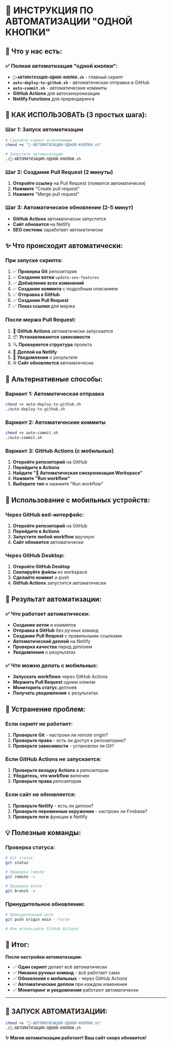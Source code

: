 # 🚀 ИНСТРУКЦИЯ ПО АВТОМАТИЗАЦИИ "ОДНОЙ КНОПКИ"

## 🎯 Что у нас есть:

### ✅ **Полная автоматизация "одной кнопки":**
- **`🚀-АВТОМАТИЗАЦИЯ-ОДНОЙ-КНОПКИ.sh`** - главный скрипт
- **`auto-deploy-to-github.sh`** - автоматическая отправка в GitHub
- **`auto-commit.sh`** - автоматические коммиты
- **GitHub Actions** для автосинхронизации
- **Netlify Functions** для пререндеринга

## 🚀 КАК ИСПОЛЬЗОВАТЬ (3 простых шага):

### **Шаг 1: Запуск автоматизации**
```bash
# Сделайте скрипт исполняемым
chmod +x "🚀-АВТОМАТИЗАЦИЯ-ОДНОЙ-КНОПКИ.sh"

# Запустите автоматизацию
./🚀-АВТОМАТИЗАЦИЯ-ОДНОЙ-КНОПКИ.sh
```

### **Шаг 2: Создание Pull Request (2 минуты)**
1. **Откройте ссылку** на Pull Request (появится автоматически)
2. **Нажмите** "Create pull request"
3. **Нажмите** "Merge pull request"

### **Шаг 3: Автоматическое обновление (2-5 минут)**
- **GitHub Actions** автоматически запустится
- **Сайт обновится** на Netlify
- **SEO система** заработает автоматически

## ✨ Что происходит автоматически:

### **При запуске скрипта:**
1. ✅ **Проверка Git** репозитория
2. ✅ **Создание ветки** `update-seo-features`
3. ✅ **Добавление всех изменений**
4. ✅ **Создание коммита** с подробным описанием
5. ✅ **Отправка в GitHub**
6. ✅ **Создание Pull Request**
7. ✅ **Показ ссылки** для мержа

### **После мержа Pull Request:**
1. 🚀 **GitHub Actions** автоматически запускается
2. 📦 **Устанавливаются зависимости**
3. 🔍 **Проверяется структура** проекта
4. 🚀 **Деплой на Netlify**
5. 📱 **Уведомления** о результате
6. 🌐 **Сайт обновляется** автоматически

## 🔧 Альтернативные способы:

### **Вариант 1: Автоматическая отправка**
```bash
chmod +x auto-deploy-to-github.sh
./auto-deploy-to-github.sh
```

### **Вариант 2: Автоматические коммиты**
```bash
chmod +x auto-commit.sh
./auto-commit.sh
```

### **Вариант 3: GitHub Actions (с мобильных)**
1. **Откройте репозиторий** на GitHub
2. **Перейдите в Actions**
3. **Найдите "🔄 Автоматическая синхронизация Workspace"**
4. **Нажмите "Run workflow"**
5. **Выберите тип** и нажмите "Run workflow"

## 📱 Использование с мобильных устройств:

### **Через GitHub веб-интерфейс:**
1. **Откройте репозиторий** на GitHub
2. **Перейдите в Actions**
3. **Запустите любой workflow** вручную
4. **Сайт обновится** автоматически

### **Через GitHub Desktop:**
1. **Откройте GitHub Desktop**
2. **Скопируйте файлы** из workspace
3. **Сделайте коммит** и push
4. **GitHub Actions** запустится автоматически

## 🎯 Результат автоматизации:

### ✅ **Что работает автоматически:**
- **Создание веток** и коммитов
- **Отправка в GitHub** без ручных команд
- **Создание Pull Request** с правильными ссылками
- **Автоматический деплой** на Netlify
- **Проверка качества** перед деплоем
- **Уведомления** о результатах

### ✅ **Что можно делать с мобильных:**
- **Запускать workflows** через GitHub Actions
- **Мержить Pull Request** одним кликом
- **Мониторить статус** деплоев
- **Получать уведомления** о результатах

## 🚨 Устранение проблем:

### **Если скрипт не работает:**
1. **Проверьте Git** - настроен ли remote origin?
2. **Проверьте права** - есть ли доступ к репозиторию?
3. **Проверьте зависимости** - установлен ли Git?

### **Если GitHub Actions не запускается:**
1. **Проверьте вкладку Actions** в репозитории
2. **Убедитесь, что workflow** включен
3. **Проверьте права** репозитория

### **Если сайт не обновляется:**
1. **Проверьте Netlify** - есть ли деплои?
2. **Проверьте переменные окружения** - настроен ли Firebase?
3. **Проверьте логи** функции в Netlify

## 💡 Полезные команды:

### **Проверка статуса:**
```bash
# Git статус
git status

# Проверка remote
git remote -v

# Проверка веток
git branch -a
```

### **Принудительное обновление:**
```bash
# Принудительный push
git push origin main --force

# Или используйте GitHub Actions
```

## 🎉 Итог:

**После настройки автоматизации:**

- ✅ **Один скрипт** делает всё автоматически
- ✅ **Никаких ручных команд** - всё работает само
- ✅ **Обновления с мобильных** - через GitHub Actions
- ✅ **Автоматические деплои** при каждом изменении
- ✅ **Мониторинг и уведомления** работают автоматически

---

## 🚀 **ЗАПУСК АВТОМАТИЗАЦИИ:**

```bash
chmod +x "🚀-АВТОМАТИЗАЦИЯ-ОДНОЙ-КНОПКИ.sh"
./🚀-АВТОМАТИЗАЦИЯ-ОДНОЙ-КНОПКИ.sh
```

**✨ Магия автоматизации работает! Ваш сайт скоро обновится!**